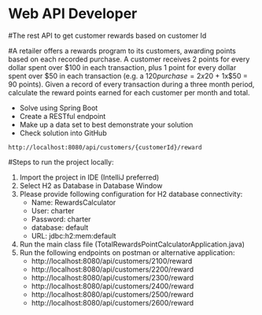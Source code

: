 # Web API Developer
#The rest API to get customer rewards based on customer Id

#A retailer offers a rewards program to its customers, awarding points based on each recorded purchase. A customer receives 2 points for every dollar spent over $100 in each transaction, plus 1 point for every dollar spent over $50 in each transaction (e.g. a $120 purchase = 2x$20 + 1x$50 = 90 points). Given a record of every transaction during a three month period, calculate the reward points earned for each customer per month and total.
- Solve using Spring Boot
- Create a RESTful endpoint
- Make up a data set to best demonstrate your solution
- Check solution into GitHub

``
http://localhost:8080/api/customers/{customerId}/reward
``

#Steps to run the project locally:
1. Import the project in IDE (IntelliJ preferred)
2. Select H2 as Database in Database Window
3. Please provide following configuration for H2 database connectivity:
   - Name: RewardsCalculator
   - User: charter
   - Password: charter
   - database: default
   - URL: jdbc:h2:mem:default
4. Run the main class file (TotalRewardsPointCalculatorApplication.java)
5. Run the following endpoints on postman or alternative application:
   - http://localhost:8080/api/customers/2100/reward
   - http://localhost:8080/api/customers/2200/reward
   - http://localhost:8080/api/customers/2300/reward
   - http://localhost:8080/api/customers/2400/reward
   - http://localhost:8080/api/customers/2500/reward
   - http://localhost:8080/api/customers/2600/reward